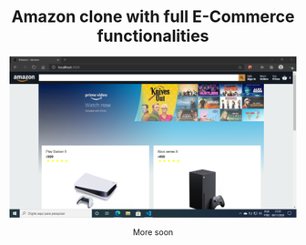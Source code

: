 <h1 align="center">Amazon clone with full E-Commerce functionalities</h1>
<img src='https://github.com/jonasdevzero/Media-Hub/blob/master/projects/amazon/2020-11-08.png' alt='landing page' />
<p align="center">More soon</p>
